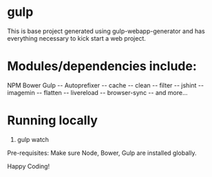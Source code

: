 gulp
====
This is base project generated using gulp-webapp-generator and has everything necessary to kick start a web project.

Modules/dependencies include:
=============================
NPM
Bower
Gulp
-- Autoprefixer
-- cache
-- clean
-- filter
-- jshint
-- imagemin
-- flatten
-- livereload
-- browser-sync
-- and more...

Running locally
===============
1. gulp watch

Pre-requisites:
Make sure Node, Bower, Gulp are installed globally.

Happy Coding!

